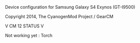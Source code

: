 Device configuration for Samsung Galaxy S4 Exynos (GT-I9500)

Copyright 2014, The CyanogenMod Project / GearCM

V CM 12 STATUS V

Not working yet : Torch
